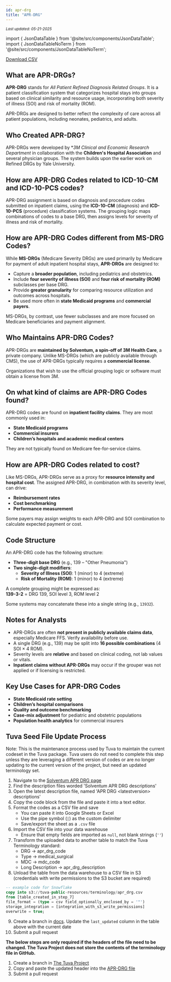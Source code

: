 ```yaml
---
id: apr-drg
title: "APR-DRG"
---
```

<div style={{ marginTop: "-2rem", marginBottom: "1.5rem" }}>
  <small><em>Last updated: 05-21-2025</em></small>
</div>


import { JsonDataTable } from '@site/src/components/JsonDataTable';
import { JsonDataTableNoTerm } from '@site/src/components/JsonDataTableNoTerm';

<JsonDataTable  jsonPath="nodes.seed\.the_tuva_project\.terminology__apr_drg.columns" />

<a href="https://tuva-public-resources.s3.amazonaws.com/versioned_terminology/latest/apr_drg.csv_0_0_0.csv.gz">Download CSV</a>

## What are APR-DRGs?

**APR-DRG** stands for *All Patient Refined Diagnosis Related Groups*. It is a patient classification system that categorizes hospital stays into groups based on clinical similarity and resource usage, incorporating both severity of illness (SOI) and risk of mortality (ROM).

APR-DRGs are designed to better reflect the complexity of care across all patient populations, including neonates, pediatrics, and adults.

## Who Created APR-DRG?

APR-DRGs were developed by **3M Clinical and Economic Research Department* in collaboration with the **Children's Hospital Association** and several physician groups. The system builds upon the earlier work on Refined DRGs by Yale University.

## How are APR-DRG Codes related to ICD-10-CM and ICD-10-PCS codes?

APR-DRG assignment is based on diagnosis and procedure codes submitted on inpatient claims, using the **ICD-10-CM** (diagnosis) and **ICD-10-PCS** (procedure) classification systems. The grouping logic maps combinations of codes to a base DRG, then assigns levels for severity of illness and risk of mortality.

## How are APR-DRG Codes different from MS-DRG Codes?

While **MS-DRGs** (Medicare Severity DRGs) are used primarily by Medicare for payment of adult inpatient hospital stays, **APR-DRGs** are designed to:

- Capture a **broader population**, including pediatrics and obstetrics.
- Include **four severity of illness (SOI)** and **four risk of mortality (ROM)** subclasses per base DRG.
- Provide **greater granularity** for comparing resource utilization and outcomes across hospitals.
- Be used more often in **state Medicaid programs** and **commercial payers**.

MS-DRGs, by contrast, use fewer subclasses and are more focused on Medicare beneficiaries and payment alignment.

## Who Maintains APR-DRG Codes?

APR-DRGs are **maintained by Solventum, a spin-off of 3M Health Care**, a private company. Unlike MS-DRGs (which are publicly available through CMS), the use of APR-DRGs typically requires a **commercial license**.

Organizations that wish to use the official grouping logic or software must obtain a license from 3M.

## On what kind of claims are APR-DRG Codes found?

APR-DRG codes are found on **inpatient facility claims**. They are most commonly used in:

- **State Medicaid programs**
- **Commercial insurers**
- **Children’s hospitals and academic medical centers**

They are not typically found on Medicare fee-for-service claims.

## How are APR-DRG Codes related to cost?

Like MS-DRGs, APR-DRGs serve as a proxy for **resource intensity and hospital cost**. The assigned APR-DRG, in combination with its severity level, can drive:

- **Reimbursement rates**
- **Cost benchmarking**
- **Performance measurement**

Some payers may assign weights to each APR-DRG and SOI combination to calculate expected payment or cost.

## Code Structure

An APR-DRG code has the following structure:

- **Three-digit base DRG** (e.g., 139 – "Other Pneumonia")
- **Two single-digit modifiers**:
  - **Severity of Illness (SOI)**: 1 (minor) to 4 (extreme)
  - **Risk of Mortality (ROM)**: 1 (minor) to 4 (extreme)

A complete grouping might be expressed as:  
**139-3-2** = DRG 139, SOI level 3, ROM level 2

Some systems may concatenate these into a single string (e.g., `13932`).

## Notes for Analysts

- APR-DRGs are often **not present in publicly available claims data**, especially Medicare FFS. Verify availability before use.
- A single DRG (e.g., 139) may be split into **16 possible combinations** (4 SOI × 4 ROM).
- Severity levels are **relative** and based on clinical coding, not lab values or vitals.
- **Inpatient claims without APR-DRGs** may occur if the grouper was not applied or if licensing is restricted.

## Key Use Cases for APR-DRG Codes

- **State Medicaid rate setting**
- **Children’s hospital comparisons**
- **Quality and outcome benchmarking**
- **Case-mix adjustment** for pediatric and obstetric populations
- **Population health analytics** for commercial insurers


## Tuva Seed File Update Process

Note: This is the maintenance process used by Tuva to maintain the current codeset in the Tuva package. Tuva users do not need to complete this step unless they are leveraging a different version of codes or are no longer updating to the current version of the project, but need an updated terminology set. 

1. Navigate to the [Solventum APR DRG page](https://www.solventum.com/en-us/home/h/f/b5005024009/)
2. Find the description files worded 'Solventum APR DRG descriptions'
3. Open the latest description file, named 'APR DRG &lt;latestversion&gt; descriptions'
4. Copy the code block from the file and paste it into a text editor.
5. Format the codes as a CSV file and save
    - You can paste it into Google Sheets or Excel
    - Use the pipe symbol (`|`) as the custom delimiter
    - Save/export the sheet as a `.csv` file
6. Import the CSV file into your data warehouse
    - Ensure that empty fields are imported as `null`, not blank strings (`''`)
7. Transform the uploaded data to another table to match the Tuva Terminology standard:
    - DRG → apr_drg_code
    - Type → medical_surgical
    - MDC → mdc_code
    - Long Description → apr_drg_description
8. Unload the table from the data warehouse to a CSV file in S3 (credentials with write permissions to the S3 bucket are required)
```sql
-- example code for Snowflake
copy into s3://tuva-public-resources/terminology/apr_drg.csv
from [table_created_in_step_7]
file_format = (type = csv field_optionally_enclosed_by = '"')
storage_integration = [integration_with_s3_write_permissions]
overwrite = true;
```
9. Create a branch in [docs](https://github.com/tuva-health/docs). Update the `last_updated` column in the table above with the current date
10. Submit a pull request

**The below steps are only required if the headers of the file need to be changed. The Tuva Project does not store the contents of the terminology file in GitHub.**

1. Create a branch in [The Tuva Project](https://github.com/tuva-health/tuva)
2. Copy and paste the updated header into the [APR-DRG file](https://github.com/tuva-health/tuva/blob/main/seeds/terminology/terminology__apr_drg.csv)
3. Submit a pull request
